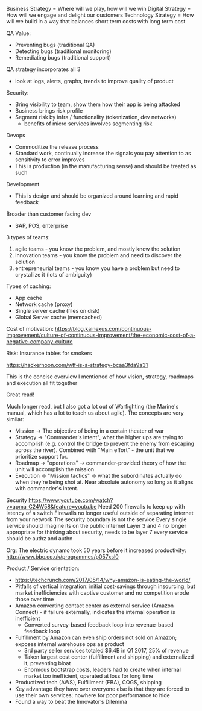 Business Strategy = Where will we play, how will we win
Digital Strategy = How will we engage and delight our customers
Technology Strategy = How will we build in a way that balances short term costs with long term cost

QA Value:
- Preventing bugs (traditional QA)
- Detecting bugs (traditional monitoring)
- Remediating bugs (traditional support)

QA strategy incorporates all 3
- look at logs, alerts, graphs, trends to improve quality of product

Security:
- Bring visibility to team, show them how their app is being attacked
- Business brings risk profile
- Segment risk by infra / functionality (tokenization, dev networks)
    - benefits of micro services involves segmenting risk

Devops
- Commoditize the release process
- Standard work, continually increase the signals you pay attention to as sensitivity to error improves
- This is production (in the manufacturing sense) and should be treated as such

Development
- This is design and should be organized around learning and rapid feedback

Broader than customer facing dev
- SAP, POS, enterprise

3 types of teams:
1. agile teams - you know the problem, and mostly know the solution
2. innovation teams - you know the problem and need to discover the solution
3. entrepreneurial teams - you know you have a problem but need to crystallize it (lots of ambiguity)


Types of caching:
- App cache
- Network cache (proxy)
- Single server cache (files on disk)
- Global Server cache (memcached)

Cost of motivation: 
https://blog.kainexus.com/continuous-improvement/culture-of-continuous-improvement/the-economic-cost-of-a-negative-company-culture

Risk:
Insurance tables for smokers

https://hackernoon.com/wtf-is-a-strategy-bcaa3fda9a31

This is the concise overview I mentioned  of how vision, strategy, roadmaps and execution all fit together

Great read!

Much longer read, but I also got a lot out of Warfighting (the Marine's manual, which has a lot to teach us about agile). The concepts are very similar:
* Mission -> The objective of being in a certain theater of war
* Strategy -> "Commander's intent", what the higher ups are trying to accomplish (e.g. control the bridge to prevent the enemy from escaping across the river). Combined with "Main effort" - the unit that we prioritize support for.
* Roadmap -> "operations" -> commander-provided theory of how the unit will accomplish the mission
* Execution -> "Mission tactics" -> what the subordinates actually do when they're being shot at. Near absolute autonomy so long as it aligns with commander's intent.

Security
https://www.youtube.com/watch?v=apma_C24W58&feature=youtu.be
Need 200 firewalls to keep up with latency of a switch
Firewalls no longer useful outside of separating internet from your network
The security boundary is not the service
Every single service should imagine its on the public internet
Layer 3 and 4 no longer appropriate for thinking about security, needs to be layer 7
every service should be authz and authn

Org:
The electric dynamo took 50 years before it increased productivity: http://www.bbc.co.uk/programmes/p057xsl0

Product / Service orientation:
* https://techcrunch.com/2017/05/14/why-amazon-is-eating-the-world/
* Pitfalls of vertical integration: initial cost-savings through insourcing, but market inefficiencies with captive customer and no competition erode those over time
* Amazon converting contact center as external service (Amazon Connect) - if failure externally, indicates the internal operation is inefficient
    * Converted survey-based feedback loop into revenue-based feedback loop
* Fulfillment by Amazon can even ship orders not sold on Amazon; exposes internal warehouse ops as product
    * 3rd party seller services totaled $6.4B in Q1 2017, 25% of revenue
    * Taken largest cost center (fulfillment and shipping) and externalized it, preventing bloat
    * Enormous bootstrap costs, leaders had to create when internal market too inefficient, operated at loss for long time
* Productized tech (AWS), Fulfillment (FBA), COGS, shipping
* Key advantage they have over everyone else is that they are forced to use their own services; nowhere for poor performance to hide
* Found a way to beat the Innovator’s Dilemma
